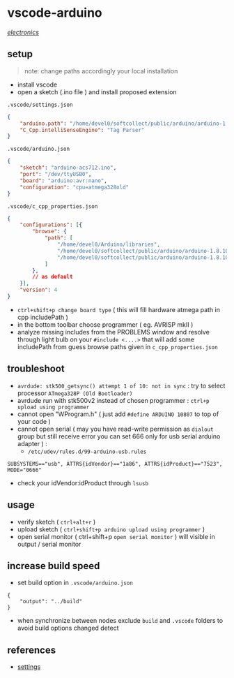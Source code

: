 # vscode-arduino

*[electronics](../README.md#electronics)*

## setup

> note: change paths accordingly your local installation

- install vscode
- open a sketch (.ino file ) and install proposed extension

`.vscode/settings.json`

```json
{
    "arduino.path": "/home/devel0/softcollect/public/arduino/arduino-1.8.10",
    "C_Cpp.intelliSenseEngine": "Tag Parser"
}
```

`.vscode/arduino.json`

```json
{
    "sketch": "arduino-acs712.ino",
    "port": "/dev/ttyUSB0",
    "board": "arduino:avr:nano",
    "configuration": "cpu=atmega328old"
}
```

`.vscode/c_cpp_properties.json`

```json
{
    "configurations": [{        
        "browse": {
            "path": [
                "/home/devel0/Arduino/libraries",
                "/home/devel0/softcollect/public/arduino/arduino-1.8.10/hardware/tools/avr/avr/include/avr",
                "/home/devel0/softcollect/public/arduino/arduino-1.8.10/hardware/arduino/avr/cores/arduino"
            ]
        },
        // as default
    }],    
    "version": 4
}
```

- `ctrl+shift+p change board type` ( this will fill hardware atmega path in cpp includePath )
- in the bottom toolbar choose programmer ( eg. AVRISP mkII )
- analyze missing includes from the PROBLEMS window and resolve through light bulb on your `#include <....>` that will add some includePath from guess browse paths given in `c_cpp_properties.json`

## troubleshoot

- `avrdude: stk500_getsync() attempt 1 of 10: not in sync` : try to select processor `ATmega328P (Old Bootloader)`
- avrdude run with stk500v2 instead of chosen programmer : `ctrl+p upload using programmer`
- cannot open "WProgram.h" ( just add `#define ARDUINO 10807` to top of your code )
- cannot open serial ( may you have read-write permission as `dialout` group but still receive error you can set 666 only for usb serial arduino adapter ) :
  - `/etc/udev/rules.d/99-arduino-usb.rules`

```
SUBSYSTEMS=="usb", ATTRS{idVendor}=="1a86", ATTRS{idProduct}=="7523", MODE="0666"
```

  - check your idVendor:idProduct through `lsusb`

## usage

- verify sketch ( `ctrl+alt+r` )
- upload sketch ( `ctrl+shift+p arduino upload using programmer` )
- open serial monitor ( ctrl+shift+p `open serial monitor` ) will visible in output / serial monitor

## increase build speed

- set build option in `.vscode/arduino.json`

```
{
    "output": "../build"
}
```

- when synchronize between nodes exclude `build` and `.vscode` folders to avoid build options changed detect

## references

- [settings](https://cuneyt.aliustaoglu.biz/en/enabling-arduino-intellisense-with-visual-studio-code/)
